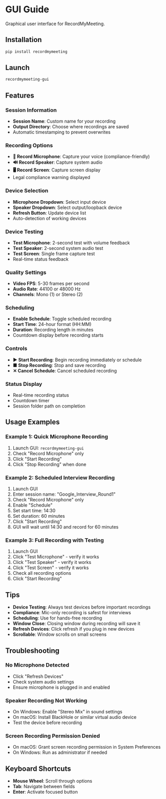 # GUI Guide

Graphical user interface for RecordMyMeeting.

## Installation

```bash
pip install recordmymeeting
```

## Launch

```bash
recordmymeeting-gui
```

## Features

### Session Information
- **Session Name**: Custom name for your recording
- **Output Directory**: Choose where recordings are saved
- Automatic timestamping to prevent overwrites

### Recording Options
- **🎤 Record Microphone**: Capture your voice (compliance-friendly)
- **🔊 Record Speaker**: Capture system audio
- **🖥️ Record Screen**: Capture screen display
- Legal compliance warning displayed

### Device Selection
- **Microphone Dropdown**: Select input device
- **Speaker Dropdown**: Select output/loopback device
- **Refresh Button**: Update device list
- Auto-detection of working devices

### Device Testing
- **Test Microphone**: 2-second test with volume feedback
- **Test Speaker**: 2-second system audio test
- **Test Screen**: Single frame capture test
- Real-time status feedback

### Quality Settings
- **Video FPS**: 5-30 frames per second
- **Audio Rate**: 44100 or 48000 Hz
- **Channels**: Mono (1) or Stereo (2)

### Scheduling
- **Enable Schedule**: Toggle scheduled recording
- **Start Time**: 24-hour format (HH:MM)
- **Duration**: Recording length in minutes
- Countdown display before recording starts

### Controls
- **▶ Start Recording**: Begin recording immediately or schedule
- **■ Stop Recording**: Stop and save recording
- **✕ Cancel Schedule**: Cancel scheduled recording

### Status Display
- Real-time recording status
- Countdown timer
- Session folder path on completion

## Usage Examples

### Example 1: Quick Microphone Recording

1. Launch GUI: `recordmymeeting-gui`
2. Check "Record Microphone" only
3. Click "Start Recording"
4. Click "Stop Recording" when done

### Example 2: Scheduled Interview Recording

1. Launch GUI
2. Enter session name: "Google_Interview_Round1"
3. Check "Record Microphone" only
4. Enable "Schedule"
5. Set start time: 14:30
6. Set duration: 60 minutes
7. Click "Start Recording"
8. GUI will wait until 14:30 and record for 60 minutes

### Example 3: Full Recording with Testing

1. Launch GUI
2. Click "Test Microphone" - verify it works
3. Click "Test Speaker" - verify it works
4. Click "Test Screen" - verify it works
5. Check all recording options
6. Click "Start Recording"

## Tips

- **Device Testing**: Always test devices before important recordings
- **Compliance**: Mic-only recording is safest for interviews
- **Scheduling**: Use for hands-free recording
- **Window Close**: Closing window during recording will save it
- **Refresh Devices**: Click refresh if you plug in new devices
- **Scrollable**: Window scrolls on small screens

## Troubleshooting

### No Microphone Detected
- Click "Refresh Devices"
- Check system audio settings
- Ensure microphone is plugged in and enabled

### Speaker Recording Not Working
- On Windows: Enable "Stereo Mix" in sound settings
- On macOS: Install BlackHole or similar virtual audio device
- Test the device before recording

### Screen Recording Permission Denied
- On macOS: Grant screen recording permission in System Preferences
- On Windows: Run as administrator if needed

## Keyboard Shortcuts

- **Mouse Wheel**: Scroll through options
- **Tab**: Navigate between fields
- **Enter**: Activate focused button


